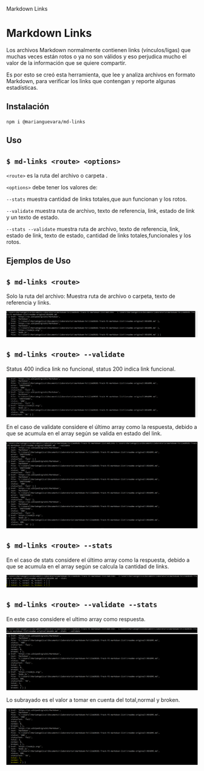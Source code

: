 Markdown Links
# Markdown Links

Los archivos Markdown normalmente contienen links (vínculos/ligas) que muchas veces están rotos o ya no son válidos y eso perjudica mucho el valor de la información que se quiere compartir.

Es por esto se creó esta herramienta, que lee y analiza archivos en formato Markdown, para verificar los links que contengan y reporte algunas estadísticas.

## Instalación

`npm i @marianguevara/md-links`


## Uso 

`$ md-links <route> <options>`
----------------------
`<route>` es la ruta del archivo o carpeta .

`<options>` debe tener los valores de:

`--stats` muestra cantidad de links totales,que aun funcionan y los rotos.

`--validate` muestra ruta de archivo, texto de referencia, link, estado de link y un texto de estado.

`--stats --validate` muestra ruta de archivo, texto de referencia, link, estado de link, texto de estado,
 cantidad de links totales,funcionales y los rotos.

 ## Ejemplos de Uso 

`$ md-links <route> `
----------------------

Solo la ruta del archivo: Muestra ruta de archivo o carpeta, texto de referencia y links.

[![npm](https://raw.githubusercontent.com/angelicanoriega/lim20181-Track-FE-markdown-list/master/imagenes/ruta.PNG)](https://raw.githubusercontent.com/angelicanoriega/lim20181-Track-FE-markdown-list/master/imagenes/ruta.PNG)

`$ md-links <route> --validate`
----------------------

Status 400 indica link no funcional, status 200 indica link funcional.

[![npm](https://raw.githubusercontent.com/angelicanoriega/lim20181-Track-FE-markdown-list/master/imagenes/validate.PNG)](https://raw.githubusercontent.com/angelicanoriega/lim20181-Track-FE-markdown-list/master/imagenes/validate.PNG)

En el caso de validate considere el último array como la respuesta, debido a que se acumula en el array según se valida en estado del link.

[![npm](https://raw.githubusercontent.com/angelicanoriega/lim20181-Track-FE-markdown-list/master/imagenes/validate2.PNG)](https://raw.githubusercontent.com/angelicanoriega/lim20181-Track-FE-markdown-list/master/imagenes/validate2.PNG)

`$ md-links <route> --stats`
----------------------
En el caso de stats considere el último array como la respuesta, debido a que se acumula en el array según se calcula la cantidad de links.

[![npm](https://raw.githubusercontent.com/angelicanoriega/lim20181-Track-FE-markdown-list/master/imagenes/stats.PNG)](https://raw.githubusercontent.com/angelicanoriega/lim20181-Track-FE-markdown-list/master/imagenes/stats.PNG)

`$ md-links <route> --validate --stats`
----------------------

En este caso considere el ultimo array como respuesta.

[![npm](https://raw.githubusercontent.com/angelicanoriega/lim20181-Track-FE-markdown-list/master/imagenes/ambos.PNG)](https://raw.githubusercontent.com/angelicanoriega/lim20181-Track-FE-markdown-list/master/imagenes/ambos.PNG)
[![npm](https://raw.githubusercontent.com/angelicanoriega/lim20181-Track-FE-markdown-list/master/imagenes/ambos2.PNG)](https://raw.githubusercontent.com/angelicanoriega/lim20181-Track-FE-markdown-list/master/imagenes/ambos2.PNG)

Lo subrayado es el valor a tomar en cuenta del total,normal y broken.

[![npm](https://raw.githubusercontent.com/angelicanoriega/lim20181-Track-FE-markdown-list/master/imagenes/ambos3.PNG)](https://raw.githubusercontent.com/angelicanoriega/lim20181-Track-FE-markdown-list/master/imagenes/ambos3.PNG)